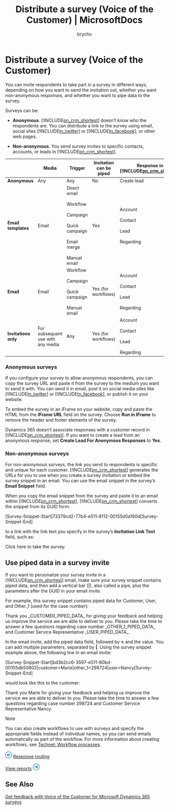 ﻿---
title: "Distribute a survey (Voice of the Customer) | MicrosoftDocs"
ms.custom: ""
ms.date: "2016-11-01"
ms.reviewer: ""
ms.service: "crm-online"
ms.suite: ""
ms.tgt_pltfrm: ""
ms.topic: "article"
applies_to: 
  - "Dynamics 365 (online)"
  - "Dynamics CRM Online"
ms.assetid: bdf1401d-1998-480b-ada2-38a2667eced6
caps.latest.revision: 13
author: "brycho"
ms.author: "brycho"
manager: "brycho"
---
# Distribute a survey (Voice of the Customer)
You can invite respondents to take part in a survey in different ways, depending on how you want to send the invitation out, whether you want non-anonymous responses, and whether you want to pipe data to the survey.  
  
 Surveys can be:  
  
- **Anonymous**. [!INCLUDE[pn_crm_shortest](includes/pn-crm-shortest-md.md)] doesn’t know who the respondents are. You can distribute a link to the survey using email, social sites [!INCLUDE[tn_twitter](includes/tn-twitter-md.md)] or [!INCLUDE[tn_facebook](includes/tn-facebook-md.md)], or other web pages.  
  
- **Non-anonymous**.   You send survey invites to specific contacts, accounts, or leads in [!INCLUDE[pn_crm_shortest](includes/pn-crm-shortest-md.md)].  
  
||Media|Trigger|Invitation can be piped|Response in [!INCLUDE[pn_crm_shortest](includes/pn-crm-shortest-md.md)]|Comments|  
|-|-----------|-------------|-----------------------------|---------------------------------------------------------------------------------|--------------|  
|**Anonymous**|Any|Any|No|Create lead||  
|**Email templates**|Email|Direct email<br /><br /> Workflow<br /><br /> Campaign<br /><br /> Quick campaign<br /><br /> Email merge<br /><br /> Manual email|Yes|Account<br /><br /> Contact<br /><br /> Lead<br /><br /> Regarding|Need to create an email template for each survey|  
|**Email**|Email|Workflow<br /><br /> Campaign<br /><br /> Quick campaign<br /><br /> Manual email|Yes (for workflows)|Account<br /><br /> Contact<br /><br /> Lead<br /><br /> Regarding||  
|**Invitations only**|For subsequent use with any media|Any|Yes (for workflows)|Account<br /><br /> Contact<br /><br /> Lead<br /><br /> Regarding|Useful for integration with third-party email providers|  
  
### Anonymous surveys  
 If you configure your survey to allow anonymous respondents, you can copy the survey URL and paste it from the survey to the medium you want to send it with. You can send it in email, post it on social media sites like [!INCLUDE[tn_twitter](includes/tn-twitter-md.md)] or [!INCLUDE[tn_facebook](includes/tn-facebook-md.md)], or publish it on your website.  
  
 To embed the survey in an iFrame on your website, copy and paste the HTML from the **IFrame URL** field on the survey. Choose **Run in IFrame** to remove the header and footer elements of the survey.  
  
 Dynamics 365 doesn’t associate responses with a customer record in [!INCLUDE[pn_crm_shortest](includes/pn-crm-shortest-md.md)]. If you want to create a lead from an anonymous response, set **Create Lead For Anonymous Responses** to **Yes**.  
  
### Non-anonymous surveys  
 For non-anonymous surveys, the link you send to respondents is specific and unique for each customer. [!INCLUDE[pn_crm_shortest](includes/pn-crm-shortest-md.md)] generates the URLs for you to use when you create a survey invitation or embed the survey snippet in an email. You can use the email snippet in the survey’s **Email Snippet** field.  
  
 When you copy the email snippet from the survey and paste it to an email within [!INCLUDE[pn_crm_shortest](includes/pn-crm-shortest-md.md)], [!INCLUDE[pn_crm_shortest](includes/pn-crm-shortest-md.md)] converts the snippet from its GUID form:  
  
 [Survey-Snippet-Start]73379cd2-77b4-e511-8112-00155d0a190d[Survey-Snippet-End]  
  
 to a link with the link text you specify in the survey’s **Invitation Link Text** field, such as:  
  
 Click here to take the survey.  
  
## Use piped data in a survey invite  
 If you want to personalize your survey invite in a [!INCLUDE[pn_crm_shortest](includes/pn-crm-shortest-md.md)] email, make sure your survey snippet contains piped data, and then add a vertical bar (&#124;), also called a pipe, plus the parameters after the GUID in your email invite.  
  
 For example, this survey snippet contains piped data for Customer, User, and Other_1 (used for the case number):  
  
 Thank you _CUSTOMER_PIPED_DATA\_ for giving your feedback and helping us improve the service we are able to deliver to you. Please take the time to answer a few questions regarding case number _OTHER_1_PIPED_DATA\_ and Customer Service Representative _USER_PIPED_DATA\_.  
  
 In the email invite, add the piped data field, followed by **=** and the value. You can add multiple parameters, separated by **&#124;**. Using the survey snippet example above, the following line in an email invite:  
  
 [Survey-Snippet-Start]bd3b2cc6-3597-e511-80bd-00155db50802&#124;customer=Marie&#124;other_1=298724&#124;user=Nancy[Survey-Snippet-End]  
  
 would look like this to the customer:  
  
 Thank you Marie for giving your feedback and helping us improve the service we are able to deliver to you. Please take the time to answer a few questions regarding case number 298724 and Customer Service Representative Nancy.  
  
> [!NOTE]
>  You can also create workflows to use with surveys and specify the appropriate fields instead of individual names, so you can send emails automatically as part of the workflow. For more information about creating workflows, see [Technet: Workflow processes](https://technet.microsoft.com/library/dn531067.md).  
  
 [![Left arrow icon](media/crm-ua-icons-arrowleftbluecircled.png "Left arrow icon")](create-response-routing-rule-voice-of-customer-survey.md) [Response routing](create-response-routing-rule-voice-of-customer-survey.md)  
  
 [View reports](view-voice-of-customer-survey-dashboards-reports.md) [![Right arrow icon](media/crm-ua-icons-arrowrightbluecircled.png "Right arrow icon")](view-voice-of-customer-survey-dashboards-reports.md)  
  
## See Also  
 [Get feedback with Voice of the Customer for Microsoft Dynamics 365 surveys](create-voice-of-customer-survey.md)